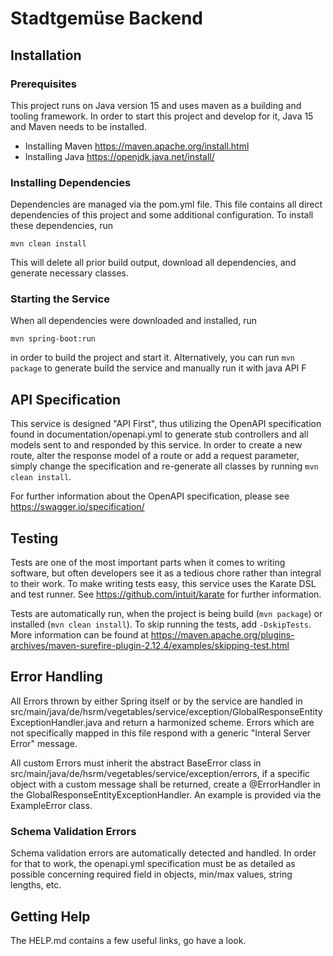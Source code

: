 # Stadtgemüse Backend

## Installation

### Prerequisites

This project runs on Java version 15 and uses maven as a building and tooling framework. In order to start this project and develop for it, Java 15 and Maven needs to be installed.

 - Installing Maven https://maven.apache.org/install.html
 - Installing Java https://openjdk.java.net/install/
 
### Installing Dependencies
 
 Dependencies are managed via the pom.yml file. This file contains all direct dependencies of this project and some additional configuration. To install these dependencies, run 
 
 `mvn clean install`
 
 This will delete all prior build output, download all dependencies, and generate necessary classes. 
 
### Starting the Service

When all dependencies were downloaded and installed, run 

`mvn spring-boot:run`

in order to build the project and start it. Alternatively, you can run `mvn package` to generate build the service and manually run it with java
API F

## API Specification

This service is designed "API First", thus utilizing the OpenAPI specification found in documentation/openapi.yml to generate stub controllers and all models sent to and responded by this service.
In order to create a new route, alter the response model of a route or add a request parameter, simply change the specification and re-generate all classes by running `mvn clean install`.

For further information about the OpenAPI specification, please see https://swagger.io/specification/

## Testing

Tests are one of the most important parts when it comes to writing software, but often developers see it as a tedious chore rather than integral to their work.
To make writing tests easy, this service uses the Karate DSL and test runner. See https://github.com/intuit/karate for further information.

Tests are automatically run, when the project is being build (`mvn package`) or installed (`mvn clean install`). To skip running the tests, add `-DskipTests`. More information can be found at https://maven.apache.org/plugins-archives/maven-surefire-plugin-2.12.4/examples/skipping-test.html 

## Error Handling

All Errors thrown by either Spring itself or by the service are handled in src/main/java/de/hsrm/vegetables/service/exception/GlobalResponseEntityExceptionHandler.java and return a harmonized scheme.
Errors which are not specifically mapped in this file respond with a generic "Interal Server Error" message. 

All custom Errors must inherit the abstract BaseError class in src/main/java/de/hsrm/vegetables/service/exception/errors, if a specific object with a custom message shall be returned, create a @ErrorHandler in the GlobalResponseEntityExceptionHandler.
An example is provided via the ExampleError class. 

### Schema Validation Errors
Schema validation errors are automatically detected and handled. In order for that to work, the openapi.yml specification must be as detailed as possible concerning required field in objects, min/max values, string lengths, etc. 

## Getting Help

The HELP.md contains a few useful links, go have a look.